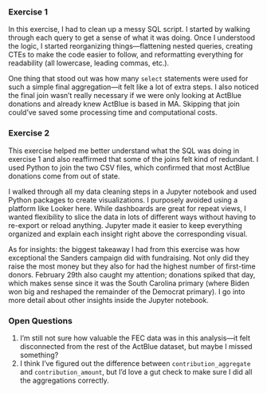 ### Exercise 1
In this exercise, I had to clean up a messy SQL script. I started by walking through each query to get a sense of what it was doing. Once I understood the logic, I started reorganizing things—flattening nested queries, creating CTEs to make the code easier to follow, and reformatting everything for readability (all lowercase, leading commas, etc.).

One thing that stood out was how many `select` statements were used for such a simple final aggregation—it felt like a lot of extra steps. I also noticed the final join wasn’t really necessary if we were only looking at ActBlue donations and already knew ActBlue is based in MA. Skipping that join could’ve saved some processing time and computational costs.

### Exercise 2  
This exercise helped me better understand what the SQL was doing in exercise 1 and also reaffirmed that some of the joins felt kind of redundant. I used Python to join the two CSV files, which confirmed that most ActBlue donations come from out of state.

I walked through all my data cleaning steps in a Jupyter notebook and used Python packages to create visualizations. I purposely avoided using a platform like Looker here. While dashboards are great for repeat views, I wanted flexibility to slice the data in lots of different ways without having to re-export or reload anything. Jupyter made it easier to keep everything organized and explain each insight right above the corresponding visual.

As for insights: the biggest takeaway I had from this exercise was how exceptional the Sanders campaign did with fundraising. Not only did they raise the most money but they also for had the highest number of first-time donors. February 29th also caught my attention; donations spiked that day, which makes sense since it was the South Carolina primary (where Biden won big and reshaped the remainder of the Democrat primary). I go into more detail about other insights inside the Jupyter notebook.

### Open Questions
1. I’m still not sure how valuable the FEC data was in this analysis—it felt disconnected from the rest of the ActBlue dataset, but maybe I missed something?
2. I think I’ve figured out the difference between `contribution_aggregate` and `contribution_amount`, but I’d love a gut check to make sure I did all the aggregations correctly.
